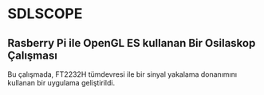 # SDLSCOPE

## Rasberry Pi ile OpenGL ES kullanan Bir Osilaskop Çalışması

Bu çalışmada, FT2232H tümdevresi ile bir sinyal yakalama donanımını kullanan bir uygulama geliştirildi.
